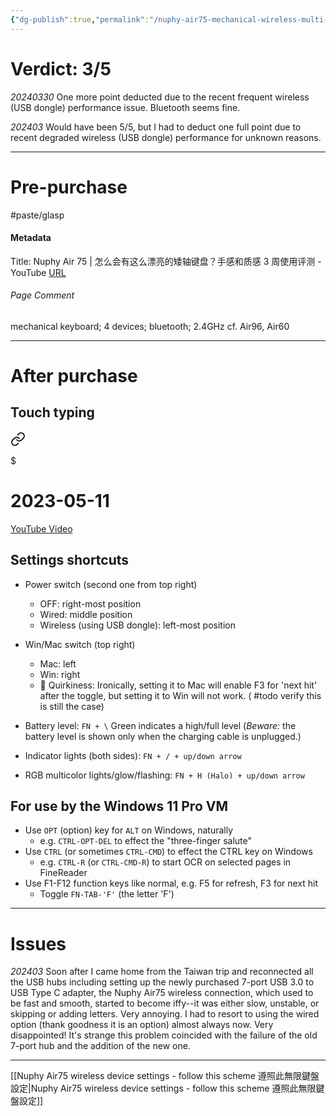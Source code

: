 ```yaml
---
{"dg-publish":true,"permalink":"/nuphy-air75-mechanical-wireless-multi-device-keyboard/","noteIcon":"2"}
---
```


# Verdict: 3/5

*20240330* One more point deducted due to the recent frequent wireless (USB dongle) performance issue. Bluetooth seems fine.

*202403* Would have been 5/5, but I had to deduct one full point due to recent degraded wireless (USB dongle) performance for unknown reasons.

---
# Pre-purchase

#paste/glasp 
#### Metadata
Title: Nuphy Air 75 | 怎么会有这么漂亮的矮轴键盘？手感和质感 3 周使用评测 - YouTube
[URL](https://www.youtube.com/watch?v=TAWxT1bDa_Y)
###### Page Comment
mechanical keyboard; 4 devices; bluetooth; 2.4GHz
cf. Air96, Air60

---
# After purchase
## Touch typing


<div class="transclusion internal-embed is-loaded"><a class="markdown-embed-link" href="/10-dailynotes/2023-05-11/#28843d" aria-label="Open link"><svg xmlns="http://www.w3.org/2000/svg" width="24" height="24" viewBox="0 0 24 24" fill="none" stroke="currentColor" stroke-width="2" stroke-linecap="round" stroke-linejoin="round" class="svg-icon lucide-link"><path d="M10 13a5 5 0 0 0 7.54.54l3-3a5 5 0 0 0-7.07-7.07l-1.72 1.71"></path><path d="M14 11a5 5 0 0 0-7.54-.54l-3 3a5 5 0 0 0 7.07 7.07l1.71-1.71"></path></svg></a><div class="markdown-embed">

$<div class="markdown-embed-title">

# 2023-05-11

</div>


[YouTube Video](https://youtu.be/LjnYAlTRt5M)

</div></div>


## Settings shortcuts

- Power switch (second one from top right)
	- OFF: right-most position
	- Wired: middle position
	- Wireless (using USB dongle): left-most position

- Win/Mac switch (top right)
	- Mac: left
	- Win: right
	- 🤷 Quirkiness: Ironically, setting it to Mac will enable F3 for 'next hit' after the toggle, but setting it to Win will not work.  ( #todo verify this is still the case)


- Battery level: `FN + \` Green indicates a high/full level (*Beware:* the battery level is shown only when the charging cable is unplugged.)
- Indicator lights (both sides): `FN + / + up/down arrow`
- RGB multicolor lights/glow/flashing: `FN + H (Halo) + up/down arrow`
## For use by the Windows 11 Pro VM
- Use `OPT` (option) key for `ALT` on Windows, naturally
	- e.g. `CTRL-OPT-DEL` to effect the "three-finger salute"
- Use `CTRL` (or sometimes `CTRL-CMD`) to effect the CTRL key on Windows
	- e.g. `CTRL-R` (or `CTRL-CMD-R`) to start OCR on selected pages in FineReader
- Use F1-F12 function keys like normal, e.g. F5 for refresh, F3 for next hit
	- Toggle `FN-TAB-'F'` (the letter 'F')

---
# Issues

*202403* Soon after I came home from the Taiwan trip and reconnected all the USB hubs including setting up the newly purchased 7-port USB 3.0 to USB Type C adapter, the Nuphy Air75 wireless connection, which used to be fast and smooth, started to become iffy--it was either slow, unstable, or skipping or adding letters. Very annoying. I had to resort to using the wired option (thank goodness it is an option) almost always now. Very disappointed! It's strange this problem coincided with the failure of the old 7-port hub and the addition of the new one.

---

[[Nuphy Air75 wireless device settings - follow this scheme 遵照此無限鍵盤設定\|Nuphy Air75 wireless device settings - follow this scheme 遵照此無限鍵盤設定]]